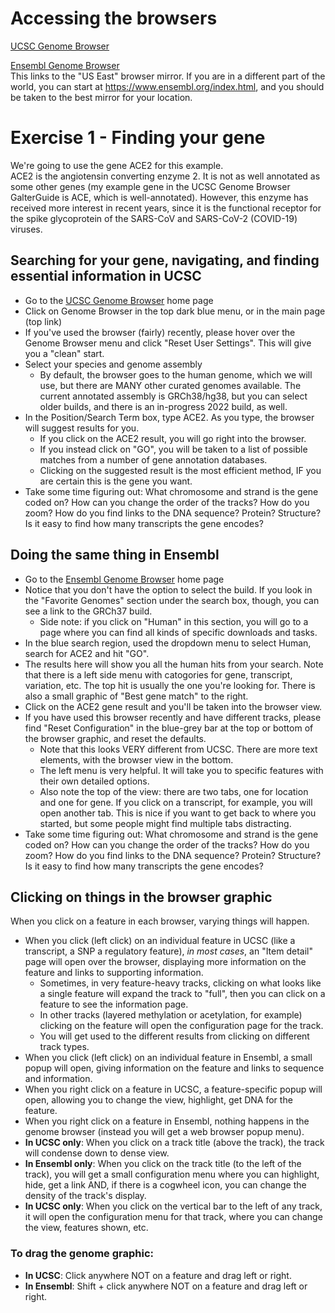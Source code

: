 # Accessing the browsers
[UCSC Genome Browser](https://genome.ucsc.edu/cgi-bin/hgGateway)  

[Ensembl Genome Browser](https://useast.ensembl.org/index.html)  
      This links to the "US East" browser mirror. If you are in a different part of the world, you can start at https://www.ensembl.org/index.html, and you should be taken to the best mirror for your location.

# Exercise 1 - Finding your gene  
We're going to use the gene ACE2 for this example.  
ACE2 is the angiotensin converting enzyme 2. It is not as well annotated as some other genes (my example gene in the UCSC Genome Browser GalterGuide is ACE, which is well-annotated). However, this enzyme has received more interest in recent years, since it is the functional receptor for the spike glycoprotein of the SARS-CoV and SARS-CoV-2 (COVID-19) viruses.  
## Searching for your gene, navigating, and finding essential information in UCSC  
* Go to the [UCSC Genome Browser](https://genome.ucsc.edu/cgi-bin/hgGateway) home page
* Click on Genome Browser in the top dark blue menu, or in the main page (top link)
* If you've used the browser (fairly) recently, please hover over the Genome Browser menu and click "Reset User Settings". This will give you a "clean" start.
* Select your species and genome assembly
    * By default, the browser goes to the human genome, which we will use, but there are MANY other curated genomes available. The current annotated assembly is GRCh38/hg38, but you can select older builds, and there is an in-progress 2022 build, as well.
* In the Position/Search Term box, type ACE2. As you type, the browser will suggest results for you.
  * If you click on the ACE2 result, you will go right into the browser.
  * If you instead click on "GO", you will be taken to a list of possible matches from a number of gene annotation databases.
  * Clicking on the suggested result is the most efficient method, IF you are certain this is the gene you want.  
* Take some time figuring out: What chromosome and strand is the gene coded on? How can you change the order of the tracks? How do you zoom? How do you find links to the DNA sequence? Protein? Structure? Is it easy to find how many transcripts the gene encodes?


## Doing the same thing in Ensembl  
* Go to the [Ensembl Genome Browser](https://useast.ensembl.org/index.html) home page
* Notice that you don't have the option to select the build. If you look in the "Favorite Genomes" section under the search box, though, you can see a link to the GRCh37 build.
    *  Side note: if you click on "Human" in this section, you will go to a page where you can find all kinds of specific downloads and tasks.
* In the blue search region, used the dropdown menu to select Human, search for ACE2 and hit "GO".
* The results here will show you all the human hits from your search. Note that there is a left side menu with catogories for gene, transcript, variation, etc. The top hit is usually the one you're looking for. There is also a small graphic of "Best gene match" to the right.
* Click on the ACE2 gene result and you'll be taken into the browser view.
* If you have used this browser recently and have different tracks, please find "Reset Configuration" in the blue-grey bar at the top or bottom of the browser graphic, and reset the defaults.
    * Note that this looks VERY different from UCSC. There are more text elements, with the browser view in the bottom.
    * The left menu is very helpful. It will take you to specific features with their own detailed options.
    * Also note the top of the view: there are two tabs, one for location and one for gene. If you click on a transcript, for example, you will open another tab. This is nice if you want to get back to where you started, but some people might find multiple tabs distracting. 
* Take some time figuring out: What chromosome and strand is the gene coded on? How can you change the order of the tracks? How do you zoom? How do you find links to the DNA sequence? Protein? Structure? Is it easy to find how many transcripts the gene encodes?  


## Clicking on things in the browser graphic  
When you click on a feature in each browser, varying things will happen.  
* When you click (left click) on an individual feature in UCSC (like a transcript, a SNP a regulatory feature), _in most cases_, an "Item detail" page will open over the browser, displaying more information on the feature and links to supporting information.  
  * Sometimes, in very feature-heavy tracks, clicking on what looks like a single feature will expand the track to "full", then you can click on a feature to see the information page.  
  * In other tracks (layered methylation or acetylation, for example) clicking on the feature will open the configuration page for the track.  
  * You will get used to the different results from clicking on different track types.    
* When you click (left click) on an individual feature in Ensembl, a small popup will open, giving information on the feature and links to sequence and information.
* When you right click on a feature in UCSC, a feature-specific popup will open, allowing you to change the view, highlight, get DNA for the feature.
* When you right click on a feature in Ensembl, nothing happens in the genome browser (instead you will get a web browser popup menu).
* **In UCSC only**: When you click on a track title (above the track), the track will condense down to dense view.
* **In Ensembl only**: When you click on the track title (to the left of the track), you will get a small configuration menu where you can highlight, hide, get a link AND, if there is a cogwheel icon, you can change the density of the track's display. 
* **In UCSC only**: When you click on the vertical bar to the left of any track, it will open the configuration menu for that track, where you can change the view, features shown, etc.  

### To drag the genome graphic:  
* **In UCSC**: Click anywhere NOT on a feature and drag left or right.
* **In Ensembl**: Shift + click anywhere NOT on a feature and drag left or right.
